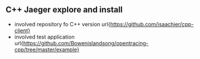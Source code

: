## C++ Jaeger explore and install
- involved repository fo C++ version
url{https://github.com/isaachier/cpp-client}
- involved test application
url{https://github.com/Bowenislandsong/opentracing-cpp/tree/master/example}
